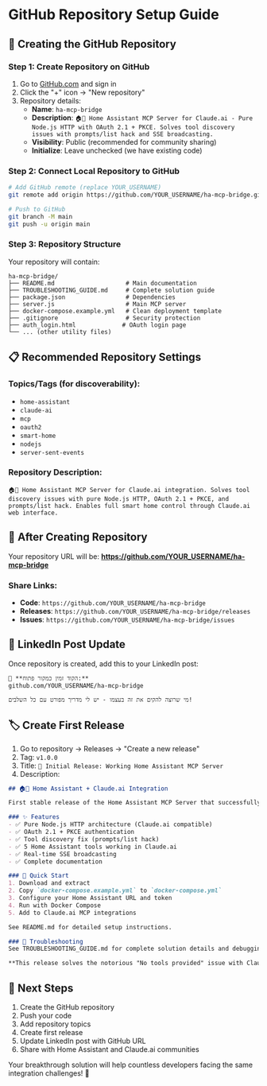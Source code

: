 # GitHub Repository Setup Guide

## 🚀 Creating the GitHub Repository

### Step 1: Create Repository on GitHub
1. Go to [GitHub.com](https://github.com) and sign in
2. Click the "+" icon → "New repository"
3. Repository details:
   - **Name**: `ha-mcp-bridge`
   - **Description**: `🏠🤖 Home Assistant MCP Server for Claude.ai - Pure Node.js HTTP with OAuth 2.1 + PKCE. Solves tool discovery issues with prompts/list hack and SSE broadcasting.`
   - **Visibility**: Public (recommended for community sharing)
   - **Initialize**: Leave unchecked (we have existing code)

### Step 2: Connect Local Repository to GitHub
```bash
# Add GitHub remote (replace YOUR_USERNAME)
git remote add origin https://github.com/YOUR_USERNAME/ha-mcp-bridge.git

# Push to GitHub
git branch -M main
git push -u origin main
```

### Step 3: Repository Structure
Your repository will contain:
```
ha-mcp-bridge/
├── README.md                    # Main documentation
├── TROUBLESHOOTING_GUIDE.md     # Complete solution guide
├── package.json                 # Dependencies
├── server.js                    # Main MCP server
├── docker-compose.example.yml   # Clean deployment template
├── .gitignore                   # Security protection
├── auth_login.html             # OAuth login page
└── ... (other utility files)
```

## 📋 Recommended Repository Settings

### Topics/Tags (for discoverability):
- `home-assistant`
- `claude-ai` 
- `mcp`
- `oauth2`
- `smart-home`
- `nodejs`
- `server-sent-events`

### Repository Description:
```
🏠🤖 Home Assistant MCP Server for Claude.ai integration. Solves tool discovery issues with pure Node.js HTTP, OAuth 2.1 + PKCE, and prompts/list hack. Enables full smart home control through Claude.ai web interface.
```

## 🔗 After Creating Repository

Your repository URL will be:
**https://github.com/YOUR_USERNAME/ha-mcp-bridge**

### Share Links:
- **Code**: `https://github.com/YOUR_USERNAME/ha-mcp-bridge`
- **Releases**: `https://github.com/YOUR_USERNAME/ha-mcp-bridge/releases`
- **Issues**: `https://github.com/YOUR_USERNAME/ha-mcp-bridge/issues`

## 📢 LinkedIn Post Update
Once repository is created, add this to your LinkedIn post:

```hebrew
🔗 **הקוד זמין כמקור פתוח:**
github.com/YOUR_USERNAME/ha-mcp-bridge

מי שרוצה להקים את זה בעצמו - יש לי מדריך מפורט עם כל השלבים!
```

## 🏷️ Create First Release
1. Go to repository → Releases → "Create a new release"
2. Tag: `v1.0.0`
3. Title: `🎉 Initial Release: Working Home Assistant MCP Server`
4. Description:
```markdown
## 🏠🤖 Home Assistant + Claude.ai Integration

First stable release of the Home Assistant MCP Server that successfully integrates with Claude.ai web interface.

### ✨ Features
- ✅ Pure Node.js HTTP architecture (Claude.ai compatible)
- ✅ OAuth 2.1 + PKCE authentication
- ✅ Tool discovery fix (prompts/list hack)
- ✅ 5 Home Assistant tools working in Claude.ai
- ✅ Real-time SSE broadcasting
- ✅ Complete documentation

### 🚀 Quick Start
1. Download and extract
2. Copy `docker-compose.example.yml` to `docker-compose.yml`
3. Configure your Home Assistant URL and token
4. Run with Docker Compose
5. Add to Claude.ai MCP integrations

See README.md for detailed setup instructions.

### 🐛 Troubleshooting
See TROUBLESHOOTING_GUIDE.md for complete solution details and debugging steps.

**This release solves the notorious "No tools provided" issue with Claude.ai MCP integrations!** 🎉
```

## 🎯 Next Steps
1. Create the GitHub repository
2. Push your code
3. Add repository topics
4. Create first release
5. Update LinkedIn post with GitHub URL
6. Share with Home Assistant and Claude.ai communities

Your breakthrough solution will help countless developers facing the same integration challenges! 🌟